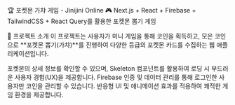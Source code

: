 🏆 포켓몬 가챠 게임 - Jinijini Online
🎮 Next.js + React + Firebase + TailwindCSS + React Query를 활용한 포켓몬 뽑기 게임

🌟 프로젝트 소개
이 프로젝트는 사용자가 미니 게임을 통해 코인을 획득하고, 모은 코인으로 **포켓몬 뽑기(가챠)**를 진행하여 다양한 등급의 포켓몬 카드를 수집하는 웹 애플리케이션입니다.

포켓몬의 상세 정보를 확인할 수 있으며,
Skeleton 컴포넌트를 활용하여 로딩 시 부드러운 사용자 경험(UX)을 제공합니다.
Firebase 인증 및 데이터 관리를 통해 로그인한 사용자만 코인을 관리할 수 있습니다.
반응형 UI 및 애니메이션 효과를 적용하여 쾌적한 게임 환경을 제공합니다.